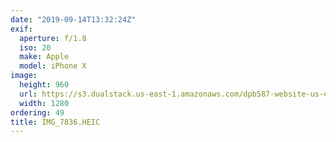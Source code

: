 ```yaml
---
date: "2019-09-14T13:32:24Z"
exif:
  aperture: f/1.8
  iso: 20
  make: Apple
  model: iPhone X
image:
  height: 960
  url: https://s3.dualstack.us-east-1.amazonaws.com/dpb587-website-us-east-1/asset/gallery/2019-europe-trip/cd1afac9-b603-0b68-d56a-34a634c4345c~1280.jpg
  width: 1280
ordering: 49
title: IMG_7836.HEIC
---
```

